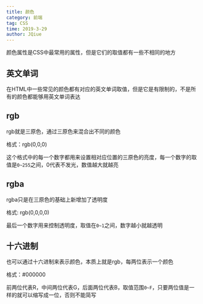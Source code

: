 ```yaml
---
title: 颜色
category: 前端
tag: CSS
time: 2019-3-29
author: JQiue
---
```


颜色属性是CSS中最常用的属性，但是它们的取值都有一些不相同的地方

## 英文单词

在HTML中一些常见的颜色都有对应的英文单词取值，但是它是有限制的，不是所有的颜色都能够用英文单词表达

## rgb

rgb就是三原色，通过三原色来混合出不同的颜色

格式：rgb(0,0,0)

这个格式中的每一个数字都用来设置相对应位置的三原色的亮度，每一个数字的取值是`0~255`之间，0代表不发光，数值越大就越亮

## rgba

rgba只是在三原色的基础上新增加了透明度

格式: rgb(0,0,0,0)

最后一个数字用来控制透明度，取值在`0~1`之间，数字越小就越透明

## 十六进制

也可以通过十六进制来表示颜色，本质上就是rgb，每两位表示一个颜色

格式：#000000

前两位代表R，中间两位代表G，后面两位代表B，取值范围`0~F`，只要两位值是一样的就可以缩写成一位，否则不能简写

